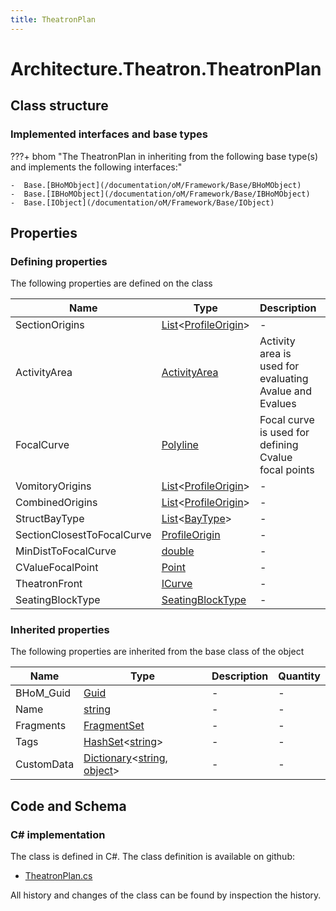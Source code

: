 ```yaml
---
title: TheatronPlan
---
```


# Architecture.Theatron.TheatronPlan



## Class structure

### Implemented interfaces and base types

???+ bhom "The TheatronPlan in inheriting from the following base type(s) and implements the following interfaces:"

    -  Base.[BHoMObject](/documentation/oM/Framework/Base/BHoMObject)
    -  Base.[IBHoMObject](/documentation/oM/Framework/Base/IBHoMObject)
    -  Base.[IObject](/documentation/oM/Framework/Base/IObject)


## Properties



### Defining properties

The following properties are defined on the class

| Name             | Type             | Description      | Quantity         |
|------------------|------------------|------------------|------------------|
| SectionOrigins | [List](https://learn.microsoft.com/en-us/dotnet/api/System.Collections.Generic.List-1?view=netstandard-2.0)&lt;[ProfileOrigin](/documentation/oM/Analytical/Architecture/Theatron/ProfileOrigin)&gt; | - | - |
| ActivityArea | [ActivityArea](/documentation/oM/Analytical/Architecture/Theatron/ActivityArea) | Activity area is used for evaluating Avalue and Evalues | - |
| FocalCurve | [Polyline](/documentation/oM/Dimensional/Geometry/Polyline) | Focal curve is used for defining Cvalue focal points | - |
| VomitoryOrigins | [List](https://learn.microsoft.com/en-us/dotnet/api/System.Collections.Generic.List-1?view=netstandard-2.0)&lt;[ProfileOrigin](/documentation/oM/Analytical/Architecture/Theatron/ProfileOrigin)&gt; | - | - |
| CombinedOrigins | [List](https://learn.microsoft.com/en-us/dotnet/api/System.Collections.Generic.List-1?view=netstandard-2.0)&lt;[ProfileOrigin](/documentation/oM/Analytical/Architecture/Theatron/ProfileOrigin)&gt; | - | - |
| StructBayType | [List](https://learn.microsoft.com/en-us/dotnet/api/System.Collections.Generic.List-1?view=netstandard-2.0)&lt;[BayType](/documentation/oM/Analytical/Architecture/Theatron/BayType)&gt; | - | - |
| SectionClosestToFocalCurve | [ProfileOrigin](/documentation/oM/Analytical/Architecture/Theatron/ProfileOrigin) | - | - |
| MinDistToFocalCurve | [double](https://learn.microsoft.com/en-us/dotnet/api/System.Double?view=netstandard-2.0) | - | - |
| CValueFocalPoint | [Point](/documentation/oM/Dimensional/Geometry/Point) | - | - |
| TheatronFront | [ICurve](/documentation/oM/Dimensional/Geometry/ICurve) | - | - |
| SeatingBlockType | [SeatingBlockType](/documentation/oM/Analytical/Architecture/Theatron/SeatingBlockType) | - | - |


### Inherited properties
The following properties are inherited from the base class of the object

| Name             | Type             | Description      | Quantity         |
|------------------|------------------|------------------|------------------|
| BHoM_Guid | [Guid](https://learn.microsoft.com/en-us/dotnet/api/System.Guid?view=netstandard-2.0) | - | - |
| Name | [string](https://learn.microsoft.com/en-us/dotnet/api/System.String?view=netstandard-2.0) | - | - |
| Fragments | [FragmentSet](/documentation/oM/Framework/Base/FragmentSet) | - | - |
| Tags | [HashSet](https://learn.microsoft.com/en-us/dotnet/api/System.Collections.Generic.HashSet-1?view=netstandard-2.0)&lt;[string](https://learn.microsoft.com/en-us/dotnet/api/System.String?view=netstandard-2.0)&gt; | - | - |
| CustomData | [Dictionary](https://learn.microsoft.com/en-us/dotnet/api/System.Collections.Generic.Dictionary-2?view=netstandard-2.0)&lt;[string](https://learn.microsoft.com/en-us/dotnet/api/System.String?view=netstandard-2.0), [object](https://learn.microsoft.com/en-us/dotnet/api/System.Object?view=netstandard-2.0)&gt; | - | - |


## Code and Schema

### C# implementation

The class is defined in C#. The class definition is available on github:

- [TheatronPlan.cs](https://github.com/BHoM/BHoM/blob/develop/Architecture_oM/Theatron/Elements/TheatronPlan.cs)

All history and changes of the class can be found by inspection the history.
